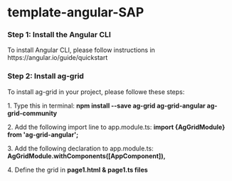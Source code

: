 # template-angular-SAP

<h3> Step 1: Install the Angular CLI </h3>

<p> To install Angular CLI, please follow instructions in https://angular.io/guide/quickstart </p>

<h3> Step 2: Install ag-grid </h4>

<p> To install ag-grid in your project, please followe these steps:</p>

<p>	
	1. Type this in terminal: 
				<b> npm install --save ag-grid ag-grid-angular ag-grid-community </b> 
</p>
<p>
 	2. Add the following import line to app.module.ts: 
				<b> import {AgGridModule} from 'ag-grid-angular'; </b>
</p>
<p>
	3. Add the following declaration to app.module.ts: 
				<b> AgGridModule.withComponents([AppComponent]), </b>
</p>
<p>
	4. Define the grid in <b>page1.html & page1.ts files </b>
</p>
